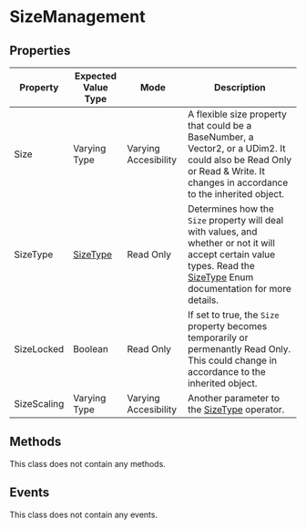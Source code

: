 # SizeManagement

## Properties

| Property | Expected Value Type | Mode | Description |
| -------- | ------------------- | ---- | ----------- |
| Size | Varying Type | Varying Accesibility | A flexible size property that could be a BaseNumber, a Vector2, or a UDim2. It could also be Read Only or Read & Write. It changes in accordance to the inherited object. |
| SizeType | [SizeType](/Documentation/Enums#SizeType) | Read Only | Determines how the `Size` property will deal with values, and whether or not it will accept certain value types. Read the [SizeType](/Documentation/Enums#SizeType) Enum documentation for more details. |
| SizeLocked | Boolean | Read Only | If set to true, the `Size` property becomes temporarily or permenantly Read Only. This could change in accordance to the inherited object. |
| SizeScaling | Varying Type | Varying Accesibility | Another parameter to the [SizeType](/Documentation/Enums#SizeType) operator. |

## Methods

This class does not contain any methods.

## Events

This class does not contain any events.
